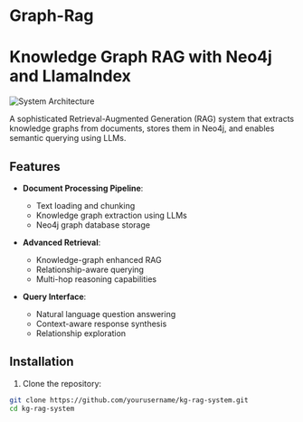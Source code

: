 # Graph-Rag

# Knowledge Graph RAG with Neo4j and LlamaIndex

![System Architecture](https://via.placeholder.com/800x400?text=Knowledge+Graph+RAG+Architecture)

A sophisticated Retrieval-Augmented Generation (RAG) system that extracts knowledge graphs from documents, stores them in Neo4j, and enables semantic querying using LLMs.

## Features

- **Document Processing Pipeline**:
  - Text loading and chunking
  - Knowledge graph extraction using LLMs
  - Neo4j graph database storage

- **Advanced Retrieval**:
  - Knowledge-graph enhanced RAG
  - Relationship-aware querying
  - Multi-hop reasoning capabilities

- **Query Interface**:
  - Natural language question answering
  - Context-aware response synthesis
  - Relationship exploration

## Installation

1. Clone the repository:
```bash
git clone https://github.com/yourusername/kg-rag-system.git
cd kg-rag-system
